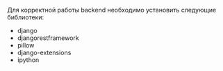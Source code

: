 Для корректной работы backend необходимо установить следующие библиотеки:
- django
- djangorestframework
- pillow
- django-extensions
- ipython